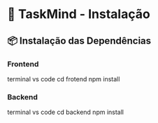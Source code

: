 # 🧠 TaskMind - Instalação

## 📦 Instalação das Dependências

### Frontend
terminal vs code
cd frotend
npm install

### Backend
terminal vs code
cd backend
npm install
